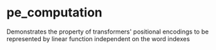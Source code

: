 # pe_computation
Demonstrates the property of transformers' positional encodings to be represented by linear function independent on the word indexes
